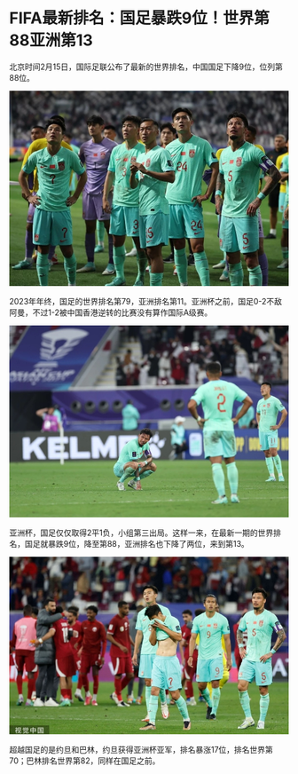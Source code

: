 # FIFA最新排名：国足暴跌9位！世界第88亚洲第13

北京时间2月15日，国际足联公布了最新的世界排名，中国国足下降9位，位列第88位。

![26ec8222707450e9326c7f63a15754ca.jpg](https://raw.githubusercontent.com/qqhsx/qqnews_image/main/2024/02/15/FIFA最新排名：国足暴跌9位！世界第88亚洲第13/26ec8222707450e9326c7f63a15754ca.jpg)

2023年年终，国足的世界排名第79，亚洲排名第11。亚洲杯之前，国足0-2不敌阿曼，不过1-2被中国香港逆转的比赛没有算作国际A级赛。

![1e215a96828ae55ee342eb555952a1e8.jpg](https://raw.githubusercontent.com/qqhsx/qqnews_image/main/2024/02/15/FIFA最新排名：国足暴跌9位！世界第88亚洲第13/1e215a96828ae55ee342eb555952a1e8.jpg)

亚洲杯，国足仅仅取得2平1负，小组第三出局。这样一来，在最新一期的世界排名，国足就暴跌9位，降至第88，亚洲排名也下降了两位，来到第13。

![e8ae91352a4e9ee223c73f8ae648e4d5.jpg](https://raw.githubusercontent.com/qqhsx/qqnews_image/main/2024/02/15/FIFA最新排名：国足暴跌9位！世界第88亚洲第13/e8ae91352a4e9ee223c73f8ae648e4d5.jpg)

超越国足的是约旦和巴林，约旦获得亚洲杯亚军，排名暴涨17位，排名世界第70；巴林排名世界第82，同样在国足之前。

